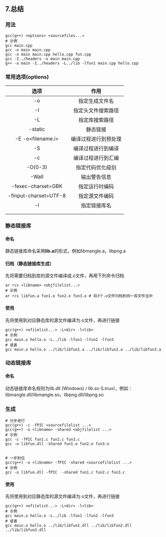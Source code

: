 ## 7.总结

### 用法

```
gcc(g++) <options> <sourcefiles...>
# 示例
gcc main.cpp
gcc -o main main.cpp
gcc -o main main.cpp hello.cpp fun.cpp
gcc -I../headers -o main main.cpp
g++ -o main -I../headers -L../lib -lfun1 main.cpp hello.cpp
```

### 常用选项(options)

|         选项          |         作用         |
| :-------------------: | :------------------: |
|     -o <filename>     |    指定生成文件名    |
|        -I<dir>        |  指定头文件搜索路径  |
|        -L<dir>        |    指定库搜索路径    |
|        -static        |       静态链接       |
|   -E -o<filename.i>   | 编译过程进行到预处理 |
|          -S           |  编译过程进行到编译  |
|          -c           |  编译过程进行到汇编  |
|        -O(0-3)        |   指定代码优化级别   |
|         -Wall         |     输出警告信息     |
|  -fexec-charset=GBK   |    指定运行时编码    |
| -finput-charset=UTF-8 |    指定源文件编码    |
|      -l<libname>      |     指定链接库名     |
|                       |                      |
|                       |                      |

 

### 静态链接库

#### 命名

静态链接库命名采用**lib<name>.a**的形式，例如libmangle.a，libpng.a

#### 归档（静态链接库生成）

先将需要归档到库的源文件编译成.o文件，再用下列命令归档

```
ar rcs <libname> <objfilelist...>
# 示例
ar rcs libfun.a fun1.o fun2.o fun3.o # 将3个.o文件归档到同一库文件当中
```

#### 使用

先将使用到对应静态库的源文件编译为.o文件，再进行链接

```
gcc(g++) <ofilelist...> -L<dir> -l<lib>
# 示例
gcc main.o hello.o -L../lib -lfun1 -lfun2 -lfun3
# 或者
gcc main.o hello.o ../lib/libfun1.a ../lib/libfun2.a ../lib/libfun3.a
```

### 动态链接库

#### 命名

动态链接库命名规则为lib<name>.dll (Windows) / lib<name>.so (Linux)，例如：libmangle.dll/libmangle.so，libpng.dll/libpng.so

### 生成

```
# 分步进行
gcc(g++) -c -fPIC <sourcefilelist ...>
gcc(g++) -o <libname> -shared <objfilelist ...>
# 示例
gcc -c -fPIC fun1.c fun2.c fun3.c
gcc -o libfun.dll -shared fun1.o fun2.o fun3.o


# 一步到位
gcc(g++) -o <libname> -fPIC -shared <sourcefilelist ...>
# 示例
gcc -o libfun.dll -fPIC  -shared fun1.c fun2.c fun3.c
```

#### 使用

先将使用到对应静态库的源文件编译为.o文件，再进行链接

```
gcc(g++) <ofilelist...> -L<dir> -l<lib>
# 示例
gcc main.o hello.o -L../lib -lfun1 -lfun2 -lfun3
# 或者
gcc main.o hello.o ../lib/libfun1.dll ../lib/libfun2.dll ../lib/libfun3.dll
```